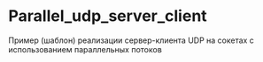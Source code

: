 # Parallel_udp_server_client
Пример (шаблон) реализации сервер-клиента UDP на сокетах с использованием параллельных потоков
